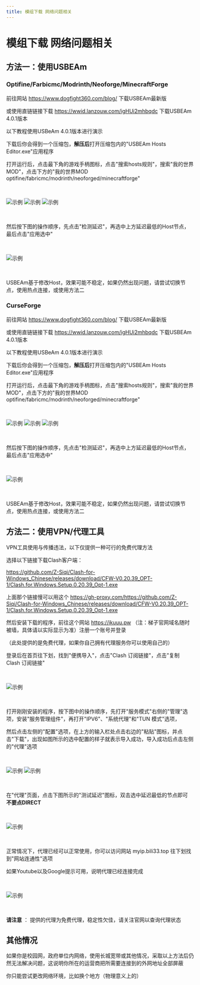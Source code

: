 ```yaml
---
title: 模组下载 网络问题相关
---
```


# 模组下载 网络问题相关

## 方法一：使用USBEAm 

<a id="1"></a>
### Optifine/Farbicmc/Modrinth/Neoforge/MinecraftForge

前往网站 https://www.dogfight360.com/blog/ 下载USBEAm最新版

或使用直链链接下载 https://wwid.lanzouw.com/igHUi2mhbqdc 下载USBEAm 4.0.1版本

以下教程使用USBeAm 4.0.1版本进行演示

下载后你会得到一个压缩包，**解压后**打开压缩包内的"USBEAm Hosts Editor.exe"应用程序

打开运行后，点击最下角的游戏手柄图标，点击"搜索hosts规则"，搜索"我的世界MOD"，点击下方的"我的世界MOD optifine/fabricmc/modrinth/neoforged/minecraftforge"

<br>

![示例](internet/1.png)
![示例](internet/2.png)
![示例](internet/10.png)

<br>

然后按下图的操作顺序，先点击"检测延迟"，再选中上方延迟最低的Host节点，最后点击"应用选中"

<br>

![示例](internet/11.png)

<br>

USBEAm基于修改Host，效果可能不稳定，如果仍然出现问题，请尝试切换节点，使用热点连接，或使用方法二

<a id="2"></a>
### CurseForge 

前往网站 https://www.dogfight360.com/blog/ 下载USBEAm最新版

或使用直链链接下载 https://wwid.lanzouw.com/igHUi2mhbqdc 下载USBEAm 4.0.1版本

以下教程使用USBeAm 4.0.1版本进行演示

下载后你会得到一个压缩包，**解压后**打开压缩包内的"USBEAm Hosts Editor.exe"应用程序

打开运行后，点击最下角的游戏手柄图标，点击"搜索hosts规则"，搜索"我的世界MOD"，点击下方的"我的世界MOD optifine/fabricmc/modrinth/neoforged/minecraftforge"

<br>

![示例](internet/1.png)
![示例](internet/2.png)
![示例](internet/12.png)

<br>

然后按下图的操作顺序，先点击"检测延迟"，再选中上方延迟最低的Host节点，最后点击"应用选中"

<br>

![示例](internet/13.png)

<br>

USBEAm基于修改Host，效果可能不稳定，如果仍然出现问题，请尝试切换节点，使用热点连接，或使用方法二

<a id="3"></a>
## 方法二：使用VPN/代理工具

VPN工具使用与传播违法，以下仅提供一种可行的免费代理方法

选择以下链接下载Clash客户端：

https://github.com/Z-Siqi/Clash-for-Windows_Chinese/releases/download/CFW-V0.20.39_OPT-1/Clash.for.Windows.Setup.0.20.39_Opt-1.exe

上面那个链接慢可以用这个 https://gh-proxy.com/https://github.com/Z-Siqi/Clash-for-Windows_Chinese/releases/download/CFW-V0.20.39_OPT-1/Clash.for.Windows.Setup.0.20.39_Opt-1.exe

然后安装下载的程序，前往这个网站 https://ikuuu.pw （注：梯子官网域名随时被墙，具体请以实际显示为准）注册一个账号并登录

（此处提供的是免费代理，如果你自己拥有代理服务你可以使用自己的）

登录后在首页往下划，找到"便携导入"，点击"Clash 订阅链接"，点击"复制 Clash 订阅链接"

<br>

![示例](internet/5.png)

<br>

打开刚刚安装的程序，按下图中的操作顺序，先打开"服务模式"右侧的"管理"选项，安装"服务管理组件"，再打开"IPV6"、"系统代理"和"TUN 模式"选项，

然后点击左侧的"配置"选项，在上方的输入栏处点击右边的"粘贴"图标，并点击"下载"，出现如图所示的选中配置的样子就表示导入成功，导入成功后点击左侧的"代理"选项

<br>

![示例](internet/6.png)
![示例](internet/7.png)

<br>

在"代理"页面，点击下图所示的"测试延迟"图标，双击选中延迟最低的节点即可 **不要点DIRECT**

<br>

![示例](internet/8.png)

<br>

正常情况下，代理已经可以正常使用，你可以访问网站 myip.bili33.top 往下划找到"网站连通性"选项

如果Youtube以及Google提示可用，说明代理已经连接完成

<br>

![示例](internet/9.png)

<br>

**请注意** ： 提供的代理为免费代理，稳定性欠佳，请关注官网以查询代理状态

## 其他情况 

如果你是校园网，政府单位内网络，使用长城宽带或其他情况，采取以上方法后仍然无法解决问题，这说明你所在的运营商把所需要连接到的外网地址全部屏蔽

你只能尝试更改网络环境，比如换个地方（物理意义上的）
